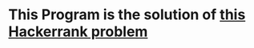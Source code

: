 # This Program is the solution of [this Hackerrank problem](https://www.hackerrank.com/challenges/bigger-is-greater)

